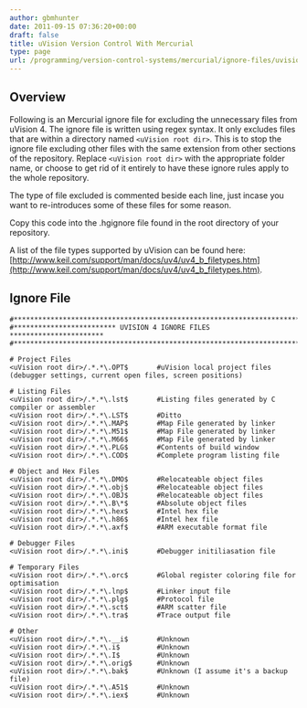 ```yaml
---
author: gbmhunter
date: 2011-09-15 07:36:20+00:00
draft: false
title: uVision Version Control With Mercurial
type: page
url: /programming/version-control-systems/mercurial/ignore-files/uvision-version-control-with-mercurial
---
```


## Overview

Following is an Mercurial ignore file for excluding the unnecessary files from uVision 4. The ignore file is written using regex syntax. It only excludes files that are within a directory named `<uVision root dir>`. This is to stop the ignore file excluding other files with the same extension from other sections of the repository. Replace `<uVision root dir>` with the appropriate folder name, or choose to get rid of it entirely to have these ignore rules apply to the whole repository.

The type of file excluded is commented beside each line, just incase you want to re-introduces some of these files for some reason.

Copy this code into the .hgignore file found in the root directory of your repository.

A list of the file types supported by uVision can be found here: [http://www.keil.com/support/man/docs/uv4/uv4_b_filetypes.htm](http://www.keil.com/support/man/docs/uv4/uv4_b_filetypes.htm).

## Ignore File

```    
#************************************************************************
#************************* UVISION 4 IGNORE FILES ***********************
#************************************************************************

# Project Files
<uVision root dir>/.*.*\.OPT$		#uVision local project files (debugger settings, current open files, screen positions)

# Listing Files
<uVision root dir>/.*.*\.lst$		#Listing files generated by C compiler or assembler
<uVision root dir>/.*.*\.LST$		#Ditto
<uVision root dir>/.*.*\.MAP$		#Map File generated by linker
<uVision root dir>/.*.*\.M51$		#Map File generated by linker
<uVision root dir>/.*.*\.M66$		#Map File generated by linker
<uVision root dir>/.*.*\.PLG$		#Contents of build window
<uVision root dir>/.*.*\.COD$		#Complete program listing file

# Object and Hex Files
<uVision root dir>/.*.*\.DMO$		#Relocateable object files
<uVision root dir>/.*.*\.obj$		#Relocateable object files
<uVision root dir>/.*.*\.OBJ$		#Relocateable object files
<uVision root dir>/.*.*\.B\*$		#Absolute object files
<uVision root dir>/.*.*\.hex$		#Intel hex file
<uVision root dir>/.*.*\.h86$		#Intel hex file
<uVision root dir>/.*.*\.axf$		#ARM executable format file

# Debugger Files
<uVision root dir>/.*.*\.ini$		#Debugger initiliasation file

# Temporary Files
<uVision root dir>/.*.*\.orc$		#Global register coloring file for optimisation
<uVision root dir>/.*.*\.lnp$		#Linker input file
<uVision root dir>/.*.*\.plg$		#Protocol file
<uVision root dir>/.*.*\.sct$		#ARM scatter file
<uVision root dir>/.*.*\.tra$		#Trace output file

# Other
<uVision root dir>/.*.*\.__i$     	#Unknown
<uVision root dir>/.*.*\.i$    		#Unknown
<uVision root dir>/.*.*\.I$    		#Unknown
<uVision root dir>/.*.*\.orig$    	#Unknown
<uVision root dir>/.*.*\.bak$     	#Unknown (I assume it's a backup file)
<uVision root dir>/.*.*\.A51$     	#Unknown
<uVision root dir>/.*.*\.iex$     	#Unknown
```
